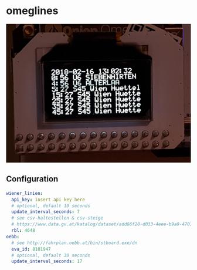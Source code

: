 # omeglines

![oled display](pictures/20180216T130230.jpg)

## Configuration

```yaml
wiener_linien:
  api_key: insert api key here
  # optional, default 10 seconds
  update_interval_seconds: 7
  # see csv-haltestellen & csv-steige
  # https://www.data.gv.at/katalog/dataset/add66f20-d033-4eee-b9a0-47019828e698
  rbl: 4648
oebb:
  # see http://fahrplan.oebb.at/bin/stboard.exe/dn
  eva_id: 8101947
  # optional, default 30 seconds
  update_interval_seconds: 17
```
